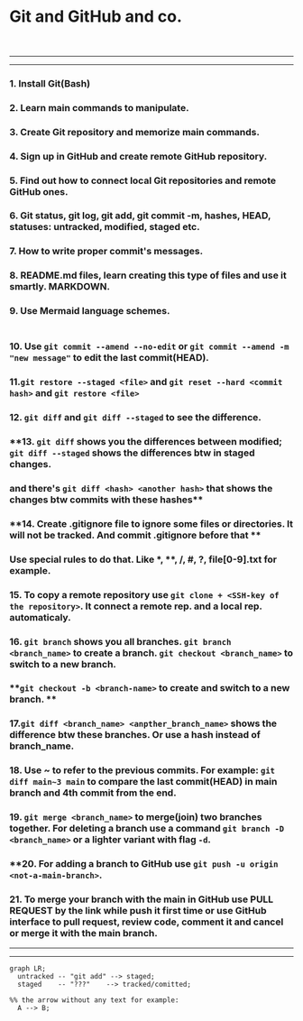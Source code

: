 # Git and GitHub and co. <br> <br>
---
---
### **1. Install Git(Bash)** <br>
### **2. Learn main commands to manipulate.** <br>
### **3. Create Git repository and memorize main commands.** <br>
### **4. Sign up in GitHub and create remote GitHub repository.** <br>
### **5. Find out how to connect local Git repositories and remote GitHub ones.** <br>
### **6. Git status, git log, git add, git commit -m, hashes, HEAD, statuses: untracked, modified, staged etc.** <br>
### **7. How to write proper commit's messages.** <br>
### **8. README.md files, learn creating this type of files and use it smartly. MARKDOWN.** <br>
### **9. Use Mermaid language schemes.** <br> <br>
### **10. Use `git commit --amend --no-edit` or `git commit --amend -m "new message"` to edit the last commit(HEAD).** <br>
### **11.`git restore --staged <file>` and `git reset --hard <commit hash>` and `git restore <file>`** <br>
### **12. `git diff` and `git diff --staged` to see the difference.** <br>
### **13. `git diff` shows you the differences between modified; `git diff --staged` shows the differences btw in staged changes.
### and  there's `git diff <hash> <another hash>` that shows the changes btw commits with these hashes** <br>
### **14. Create .gitignore file to ignore some files or directories. It will not be tracked. And commit .gitignore before that ** <br>
### Use special rules to do that. Like *, **, /, #, ?, file[0-9].txt for example. <br>
### **15. To copy a remote repository use `git clone + <SSH-key of the repository>`. It connect a remote rep. and a local rep. automaticaly.** <br>
### **16. `git branch` shows you all branches. `git branch <branch_name>` to create a branch. `git checkout <branch_name>` to switch to a new branch.**
### **`git checkout -b <branch-name>` to create and switch to a new branch. ** <br>
### **17.`git diff <branch_name> <anpther_branch_name>` shows the difference btw these branches. Or use a hash instead of branch_name.** <br>
### **18. Use ~ to refer to the previous commits. For example: `git diff main~3 main` to compare the last commit(HEAD) in main branch and 4th commit from the end.** <br>
### **19. `git merge <branch_name>` to merge(join) two branches together. For deleting a branch use a command `git branch -D <branch_name>` or a lighter variant with flag `-d`.** <br>
### **20. For adding a branch to GitHub use `git push -u origin <not-a-main-branch>`. 
### **21. To merge your branch with the main in GitHub use PULL REQUEST by the link while push it first time or use GitHub interface to pull request, review code, comment it and cancel or merge it with the main branch.**<br>
 
---
---


```mermaid
graph LR;
  untracked -- "git add" --> staged;
  staged    -- "???"    --> tracked/comitted;

%% the arrow without any text for example:
  A --> B;
```